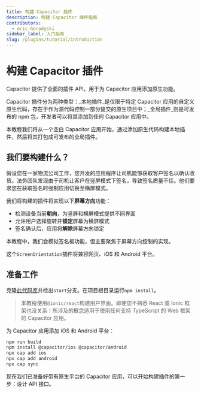 ```yaml
---
title: 构建 Capacitor 插件
description: 构建 Capacitor 插件指南
contributors:
  - eric-horodyski
sidebar_label: 入门指南
slug: /plugins/tutorial/introduction
---
```


# 构建 Capacitor 插件

Capacitor 提供了全面的插件 API，用于为 Capacitor 应用添加原生功能。

Capacitor 插件分为两种类型：_本地插件_是仅限于特定 Capacitor 应用的自定义原生代码，存在于作为源代码控制一部分提交的原生项目中；_全局插件_则是可发布的 npm 包，开发者可以将其添加到任何 Capacitor 应用中。

本教程我们将从一个空白 Capacitor 应用开始，通过添加原生代码构建本地插件，然后将其打包成可发布的全局插件。

## 我们要构建什么？

假设您在一家物流公司工作，您开发的应用程序让司机能够获取客户签名以确认收货。法务团队发现由于司机让客户在竖屏模式下签名，导致签名质量不佳。他们要求您在获取签名时强制应用切换至横屏模式。

我们将构建的插件将实现以下**屏幕方向**功能：

- 检测设备当前**朝向**，为竖屏和横屏模式提供不同界面
- 允许用户选择旋转并**锁定**屏幕为横屏模式
- 签名确认后，应用将**解除**屏幕方向锁定

本教程中，我们会模拟签名板功能，但主要聚焦于屏幕方向控制的实现。

这个`ScreenOrientation`插件将兼容网页、iOS 和 Android 平台。

## 准备工作

克隆<a href="https://github.com/ionic-enterprise/capacitor-plugin-tutorial" target="_blank">此代码库</a>并检出`start`分支。在项目根目录运行`npm install`。

> 本教程使用`@ionic/react`构建用户界面。即使您不熟悉 React 或 Ionic 框架也没关系！所涉及的概念适用于使用任何支持 TypeScript 的 Web 框架的 Capacitor 应用。

为 Capacitor 应用添加 iOS 和 Android 平台：

```bash
npm run build
npm install @capacitor/ios @capacitor/android
npx cap add ios
npx cap add android
npx cap sync
```

现在我们已准备好带有原生平台的 Capacitor 应用，可以开始构建插件的第一步：设计 API 接口。